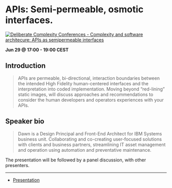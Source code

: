 # APIs: Semi-permeable, osmotic interfaces.

[![Deliberate Complexity Conferences - Complexity and software architecure: APIs as semipermeable interfaces](https://dahukanna.github.io/pr-APIs-are-semipermeable-membranes/images/pronovix-deliberate-complexity.png)](https://pronovix.com/deliberate-complexity)

**Jun 29 @ 17:00 - 19:00 CEST**

## Introduction
> APIs are permeable, bi-directional, interaction boundaries between the intended High Fidelity human-centered interfaces and the interpretation into coded implementation.
> Moving beyond “red-lining” static images, will discuss approaches and recommendations to consider the human developers and operators experiences with your APIs.

## Speaker bio
> Dawn is a Design Principal and Front-End Architect for IBM Systems business unit. Collaborating and co-creating user-focused solutions with clients and business partners, streamlining IT asset management and operation using automation and preventative maintenance.

The presentation will be followed by a panel discussion, with other presenters.

----

* [Presentation](https://dahukanna.github.io/pr-APIs-are-semipermeable-membranes/files/presentation/20220629-APIs-withComments.pdf)